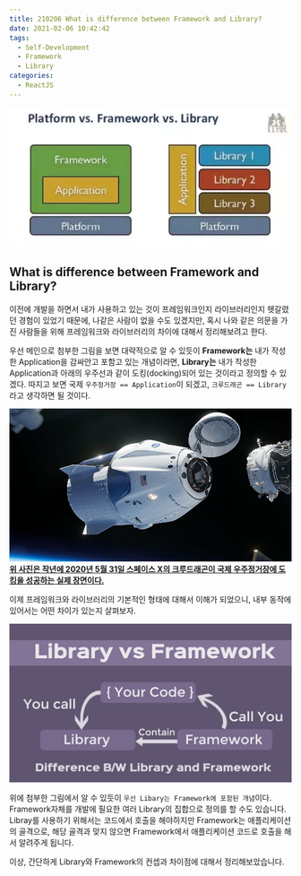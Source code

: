 ```yaml
---
title: 210206 What is difference between Framework and Library?
date: 2021-02-06 10:42:42
tags:
  - Self-Development
  - Framework
  - Library
categories:
  - ReactJS
---
```


![](/images/post_images/210206_difference_between_framework_and_library.webp)

## **What is difference between Framework and Library?**

이전에 개발을 하면서 내가 사용하고 있는 것이 프레임워크인지 라이브러리인지 헷갈렸던 경험이 있었기 때문에, 나같은 사람이 없을 수도 있겠지만, 혹시 나와 같은 의문을 가진 사람들을 위해 프레임워크와 라이브러리의 차이에 대해서 정리해보려고 한다.

우선 메인으로 첨부한 그림을 보면 대략적으로 알 수 있듯이 **Framework는** 내가 작성한 Application을 감싸안고 포함고 있는 개념이라면, **Library는** 내가 작성한 Application과 아래의 우주선과 같이 도킹(docking)되어 있는 것이라고 정의할 수 있겠다.
따지고 보면 국제 `우주정거장 == Application`이 되겠고, `크루드래곤 == Library` 라고 생각하면 될 것이다.
<br/>

![](/images/post_images/210206_spacex_crew-dragon_docking.jpg)
**<ins>위 사진은 작년에 2020년 5월 31일 스페이스 X의 크루드래곤이 국제 우주정거장에 도킹을 성공하는 실제 장면이다.</ins>**

이제 프레임워크와 라이브러리의 기본적인 형태에 대해서 이해가 되었으니, 내부 동작에 있어서는 어떤 차이가 있는지 살펴보자.

  <!-- more -->

![](/images/post_images/210206_library_vs_framework.jpg)

위에 첨부한 그림에서 알 수 있듯이 `우선 Libary는 Framework에 포함된 개념`이다.
Framework자체를 개발에 필요한 여러 Library의 집합으로 정의를 할 수도 있습니다.
Libray를 사용하기 위해서는 코드에서 호출을 해야하지만 Framework는 애플리케이션의 골격으로, 해당 골격과 맞지 않으면 Framework에서 애플리케이션 코드로 호출을 해서 알려주게 됩니다.

이상, 간단하게 Library와 Framework의 컨셉과 차이점에 대해서 정리해보았습니다.
